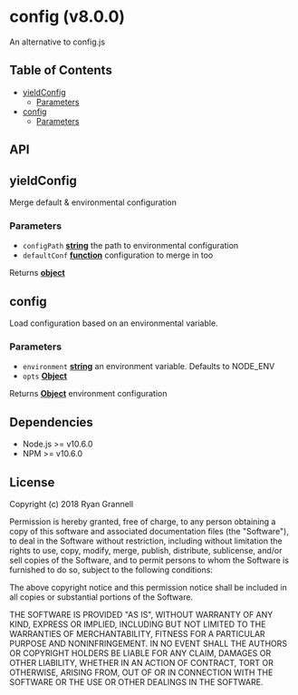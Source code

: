 
# config (v8.0.0)

An alternative to config.js

## Table of Contents

- [yieldConfig](#yieldconfig)
  * [Parameters](#parameters)
- [config](#config)
  * [Parameters](#parameters-1)

## API

<!-- Generated by documentation.js. Update this documentation by updating the source code. -->

## yieldConfig

Merge default & environmental configuration

### Parameters

-   `configPath` **[string][1]** the path to environmental configuration
-   `defaultConf` **[function][2]** configuration to merge in too

Returns **[object][3]** 

## config

Load configuration based on an environmental variable.

### Parameters

-   `environment` **[string][1]** an environment variable. Defaults to NODE_ENV
-   `opts` **[Object][3]** 

Returns **[Object][3]** environment configuration

[1]: https://developer.mozilla.org/docs/Web/JavaScript/Reference/Global_Objects/String

[2]: https://developer.mozilla.org/docs/Web/JavaScript/Reference/Statements/function

[3]: https://developer.mozilla.org/docs/Web/JavaScript/Reference/Global_Objects/Object


## Dependencies

- Node.js >= v10.6.0
- NPM >= v10.6.0

## License

Copyright (c) 2018 Ryan Grannell

Permission is hereby granted, free of charge, to any person obtaining a copy of this software and associated documentation files (the "Software"), to deal in the Software without restriction, including without limitation the rights to use, copy, modify, merge, publish, distribute, sublicense, and/or sell copies of the Software, and to permit persons to whom the Software is furnished to do so, subject to the following conditions:

The above copyright notice and this permission notice shall be included in all copies or substantial portions of the Software.

THE SOFTWARE IS PROVIDED "AS IS", WITHOUT WARRANTY OF ANY KIND, EXPRESS OR IMPLIED, INCLUDING BUT NOT LIMITED TO THE WARRANTIES OF MERCHANTABILITY, FITNESS FOR A PARTICULAR PURPOSE AND NONINFRINGEMENT. IN NO EVENT SHALL THE AUTHORS OR COPYRIGHT HOLDERS BE LIABLE FOR ANY CLAIM, DAMAGES OR OTHER LIABILITY, WHETHER IN AN ACTION OF CONTRACT, TORT OR OTHERWISE, ARISING FROM, OUT OF OR IN CONNECTION WITH THE SOFTWARE OR THE USE OR OTHER DEALINGS IN THE SOFTWARE.
